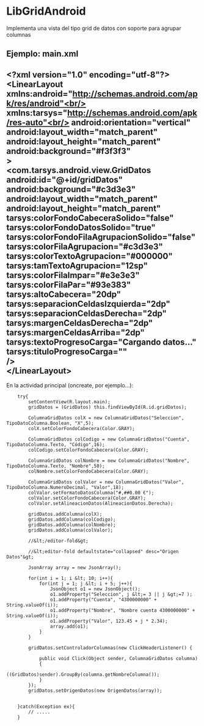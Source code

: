 LibGridAndroid
==============

Implementa una vista del tipo grid de datos con soporte para agrupar columnas

Ejemplo: main.xml
-------------------------------------------------------------------------------------
&lt;?xml version="1.0" encoding="utf-8"?&gt;<br/>
&lt;LinearLayout xmlns:android="http://schemas.android.com/apk/res/android"<br/>
              xmlns:tarsys="http://schemas.android.com/apk/res-auto"<br/>
    android:orientation="vertical"<br/>
    android:layout_width="match_parent"<br/>
    android:layout_height="match_parent"<br/>
    android:background="#f3f3f3"<br/>
    &gt;    <br/>
&lt;com.tarsys.android.view.GridDatos <br/>
                            android:id="@+id/gridDatos"<br/>
                            android:background="#c3d3e3"<br/>
                            android:layout_width="match_parent"<br/>
                            android:layout_height="match_parent"<br/>
                            tarsys:colorFondoCabeceraSolido="false"<br/>
                            tarsys:colorFondoDatosSolido="true"<br/>
                            tarsys:colorFondoFilaAgrupacionSolido="false"<br/>
                            tarsys:colorFilaAgrupacion="#c3d3e3"<br/>
                            tarsys:colorTextoAgrupacion="#000000"<br/>
                            tarsys:tamTextoAgrupacion="12sp"<br/>
                            tarsys:colorFilaImpar="#e3e3e3"<br/>
                            tarsys:colorFilaPar="#93e383"<br/>
                            tarsys:altoCabecera="20dp"<br/>
                            tarsys:separacionCeldasIzquierda="2dp"<br/>
                            tarsys:separacionCeldasDerecha="2dp"<br/>
                            tarsys:margenCeldasDerecha="2dp"<br/>
                            tarsys:margenCeldasArriba="2dp"<br/>
                            tarsys:textoProgresoCarga="Cargando datos..."<br/>
                            tarsys:tituloProgresoCarga=""<br/>
/&gt;<br/>
&lt;/LinearLayout&gt;<br/>
-------------------------------------------------------------------------------------
En la actividad principal (oncreate, por ejemplo...):


        try{
            setContentView(R.layout.main);
            gridDatos = (GridDatos) this.findViewById(R.id.gridDatos);
            
            ColumnaGridDatos colX = new ColumnaGridDatos("Seleccion", TipoDatoColumna.Boolean, "X",5);
            colX.setColorFondoCabecera(Color.GRAY);                        
            
            ColumnaGridDatos colCodigo = new ColumnaGridDatos("Cuenta", TipoDatoColumna.Texto, "Código",16);
            colCodigo.setColorFondoCabecera(Color.GRAY);
            
            ColumnaGridDatos colNombre = new ColumnaGridDatos("Nombre", TipoDatoColumna.Texto, "Nombre",50);
            colNombre.setColorFondoCabecera(Color.GRAY);
            
            ColumnaGridDatos colValor = new ColumnaGridDatos("Valor", TipoDatoColumna.NumeroDecimal, "Valor",18);
            colValor.setFormatoDatosColumna("#,##0.00 €");
            colValor.setColorFondoCabecera(Color.GRAY);
            colValor.setAlineacionDatos(AlineacionDatos.Derecha);
            
            gridDatos.addColumna(colX);
            gridDatos.addColumna(colCodigo);
            gridDatos.addColumna(colNombre);
            gridDatos.addColumna(colValor);
            
            //&lt;/editor-fold&gt;
            
            //&lt;editor-fold defaultstate="collapsed" desc="Origen Datos"&gt;
            
            JsonArray array = new JsonArray();
            
            for(int i = 1; i &lt; 10; i++){
                for(int j = 1; j &lt; i + 5; j++){
                    JsonObject o1 = new JsonObject();
                    o1.addProperty("Seleccion", j &lt;= 3 || j &gt;=7 );
                    o1.addProperty("Cuenta", "4300000000" + String.valueOf(i));
                    o1.addProperty("Nombre", "Nombre cuenta 4300000000" + String.valueOf(i));
                    o1.addProperty("Valor", 123.45 + j * 2.34);
                    array.add(o1);
                }
            }
            
            gridDatos.setControladorColumnas(new ClickHeaderListener() {

                public void Click(Object sender, ColumnaGridDatos columna)
                {
                    ((GridDatos)sender).GroupBy(columna.getNombreColumna());
                }
            });
            gridDatos.setOrigenDatos(new OrigenDatos(array));            
            
            
        }catch(Exception ex){
            // .....
        }
    

